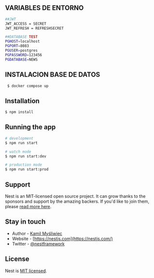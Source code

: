 ## VARIABLES DE ENTORNO
```bash
##JWT
JWT_ACCESS = SECRET
JWT_REFRESH = REFRESHSECRET

##DATABASE TEST
PGHOST=localhost
PGPORT=8083
PGUSER=postgres
PGPASSWORD=123456
PGDATABASE=NEWS
```

## INSTALACION BASE DE DATOS
```bash
 $ docker compose up
```

## Installation

```bash
$ npm install
```

## Running the app

```bash
# development
$ npm run start

# watch mode
$ npm run start:dev

# production mode
$ npm run start:prod
```


## Support

Nest is an MIT-licensed open source project. It can grow thanks to the sponsors and support by the amazing backers. If you'd like to join them, please [read more here](https://docs.nestjs.com/support).

## Stay in touch

- Author - [Kamil Myśliwiec](https://kamilmysliwiec.com)
- Website - [https://nestjs.com](https://nestjs.com/)
- Twitter - [@nestframework](https://twitter.com/nestframework)

## License

Nest is [MIT licensed](LICENSE).
